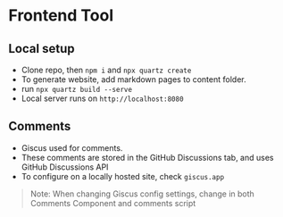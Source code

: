 # Frontend Tool
## Local setup
- Clone repo, then `npm i` and `npx quartz create`
- To generate website, add markdown pages to content folder.
- run `npx quartz build --serve`
- Local server runs on `http://localhost:8080`

## Comments
- Giscus used for comments. 
- These comments are stored in the GitHub Discussions tab, and uses GitHub Discussions API
- To configure on a locally hosted site, check `giscus.app`
> Note: When changing Giscus config settings, change in both Comments Component and comments script
